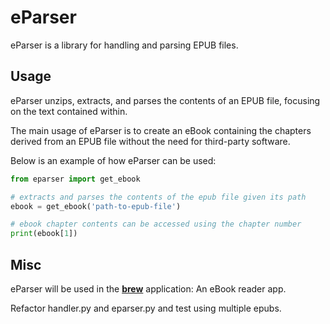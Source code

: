 # eParser

eParser is a library for handling and parsing EPUB files.


## Usage
eParser unzips, extracts, and parses the contents of an EPUB file, focusing on the text contained within.

The main usage of eParser is to create an eBook containing the chapters derived from an EPUB file without the need for third-party software.

Below is an example of how eParser can be used:

```py
from eparser import get_ebook

# extracts and parses the contents of the epub file given its path
ebook = get_ebook('path-to-epub-file')

# ebook chapter contents can be accessed using the chapter number
print(ebook[1])
```


## Misc
eParser will be used in the [**brew**](https://github.com/nuryase/brew) application: An eBook reader app.

Refactor handler.py and eparser.py and test using multiple epubs.

